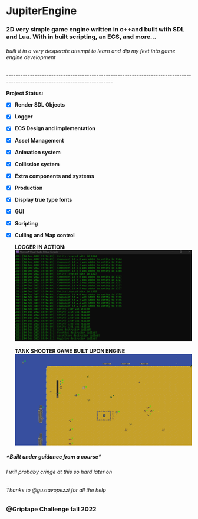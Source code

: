 # JupiterEngine
<h3>2D very simple game engine written in c++and built with SDL and Lua. With in built scripting, an ECS, and more...</h3>
<h6>built it in a very desperate attempt to learn and dip my feet into game engine development</h6>
---------------------------------------------------------------------------------------------------------------------------

<b>Project Status:<b>

- [X] Render SDL Objects
- [X] Logger
- [X] ECS Design and implementation
- [X] Asset Management
- [X] Animation system
- [X] Collission system
- [X] Extra components and systems
- [X] Production
- [X] Display true type fonts
- [X] GUI
- [X] Scripting
- [X] Culling and Map control
  
  LOGGER IN ACTION:
![Logger](https://github.com/Tindi12/JupiterEngine/blob/master/JupiterEngine/assets/images/loggerpic.png)
  
  TANK SHOOTER GAME BUILT UPON ENGINE
![Logger](https://github.com/Tindi12/JupiterEngine/blob/master/JupiterEngine/assets/images/gamepic.png)
  
<h5>*Built under guidance from a course*</h5>
<h6>I will probaby cringe at this so hard later on</h6>
<h6>Thanks to @gustavopezzi for all the help</h6>
  <h3>@Griptape Challenge fall 2022<h3>
